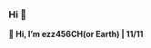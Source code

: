 ### Hi 👋
**👋 Hi, I’m ezz456CH(or Earth) | 11/11**

<!---
ezz456CH/ezz456CH is a ✨ special ✨ repository because its `README.md` (this file) appears on your GitHub profile.
You can click the Preview link to take a look at your changes.
--->
